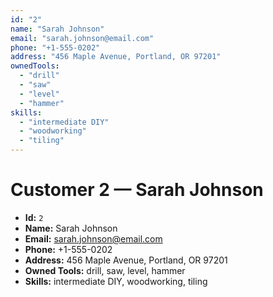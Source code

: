 ```yaml
---
id: "2"
name: "Sarah Johnson"
email: "sarah.johnson@email.com"
phone: "+1-555-0202"
address: "456 Maple Avenue, Portland, OR 97201"
ownedTools:
  - "drill"
  - "saw"
  - "level"
  - "hammer"
skills:
  - "intermediate DIY"
  - "woodworking"
  - "tiling"
---
```


# Customer 2 — Sarah Johnson

- **Id:** `2`
- **Name:** Sarah Johnson
- **Email:** <sarah.johnson@email.com>
- **Phone:** +1-555-0202
- **Address:** 456 Maple Avenue, Portland, OR 97201
- **Owned Tools:** drill, saw, level, hammer
- **Skills:** intermediate DIY, woodworking, tiling
